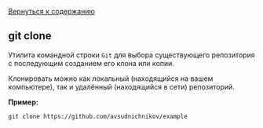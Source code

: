 [Вернуться к содержанию](readme.md)

## git clone

Утилита командной строки `Git` для выбора существующего репозитория с последующим созданием его клона или копии.

Клонировать можно как локальный (находящийся на вашем компьютере), так и удалённый (находящийся в сети) репозиторий.

**Пример:**

```bash=
git clone https://github.com/avsudnichnikov/example
```